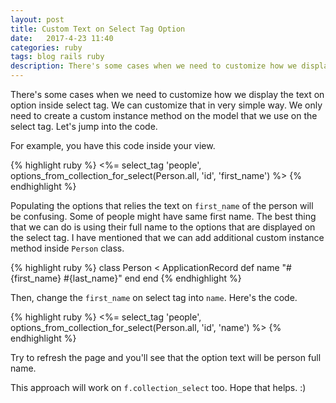 ```yaml
---
layout: post
title: Custom Text on Select Tag Option
date:   2017-4-23 11:40
categories: ruby
tags: blog rails ruby
description: There's some cases when we need to customize how we display the text on option inside select tag. We can customize that in very simple way. We only need to create a custom instance method on the model that we use on the select tag. Let's jump into the code.
---
```


There's some cases when we need to customize how we display the text on option inside select tag. We can customize that in very simple way. We only need to create a custom instance method on the model that we use on the select tag. Let's jump into the code.<!--more-->

For example, you have this code inside your view.

{% highlight ruby %}
  <%= select_tag 'people', options_from_collection_for_select(Person.all, 'id', 'first_name') %>
{% endhighlight %}

Populating the options that relies the text on `first_name` of the person will be confusing. Some of people might have same first name. The best thing that we can do is using their full name to the options that are displayed on the select tag. I have mentioned that we can add additional custom instance method inside `Person` class.

{% highlight ruby %}
  class Person < ApplicationRecord
    def name
      "#{first_name} #{last_name}"
    end
  end
{% endhighlight %}

Then, change the `first_name` on select tag into `name`. Here's the code.

{% highlight ruby %}
  <%= select_tag 'people', options_from_collection_for_select(Person.all, 'id', 'name') %>
{% endhighlight %}

Try to refresh the page and you'll see that the option text will be person full name.

This approach will work on `f.collection_select` too. Hope that helps. :)
